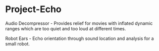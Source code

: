 # Project-Echo
Audio Decompressor - Provides relief for movies with inflated dynamic ranges which are too quiet and too loud at different times.

Robot Ears - Echo orientation through sound location and analysis for a small robot.
